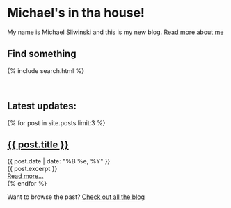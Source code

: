 # Michael's in tha house!

My name is Michael Sliwinski and this is my new blog. [Read more about me](/about/)

## Find something

{% include search.html %}

<br>

## Latest updates:

<div class="posts">
{% for post in site.posts limit:3 %}
<div class="post">
	<h2><a href="{{ post.url }}">{{ post.title }}</a></h2>
	<div class="date">
	{{ post.date | date: "%B %e, %Y" }}
	</div>
	<div class="entry">
	{{ post.excerpt }}
	</div>
	<a href="{{ post.url }}">Read more...</a>
</div>
{% endfor %}
</div>

Want to browse the past? [Check out all the blog](/blog/)
